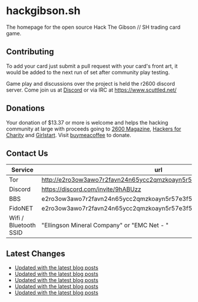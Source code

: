 # hackgibson.sh
The homepage for the open source Hack The Gibson // SH trading card game.


## Contributing

To add your card just submit a pull request with your card's front art, it would be added to the next run of set after community play testing.

Game play and discussions over the project is held the r2600 discord server. Come join us at [Discord](https://discord.com/invite/9hABUzz) or via IRC at https://www.scuttled.net/


## Donations

Your donation of $13.37 or more is welcome and helps the hacking community at large with proceeds going to [2600 Magazine](https://2600.com/), [Hackers for Charity](https://hackersforcharity.org) and [Girlstart](https://girlstart.org).  Visit [buymeacoffee](https://www.buymeacoffee.com/hackgibson.sh) to donate.


## Contact Us

Service | url
-|-
Tor | http://e2ro3ow3awo7r2favn24n65ycc2qmzkoayn5r57e3f56nvjwdcgg32ad.onion
Discord | https://discord.com/invite/9hABUzz
BBS | e2ro3ow3awo7r2favn24n65ycc2qmzkoayn5r57e3f56nvjwdcgg32ad.onion:23
FidoNET | e2ro3ow3awo7r2favn24n65ycc2qmzkoayn5r57e3f56nvjwdcgg32ad.onion:24554
Wifi / Bluetooth SSID | "Ellingson Mineral Company" or "EMC Net - <fidonet address>"

## Latest Changes
<!-- BLOG-POST-LIST:START -->
- [Updated with the latest blog posts](https://github.com/DFW2600/hackgibson.sh/commit/7f2420b71c79f7d801d8d4243148807dab3cea1c)
- [Updated with the latest blog posts](https://github.com/DFW2600/hackgibson.sh/commit/e4f16eb43d068d80a4da013cd7c56bb1e8a42737)
- [Updated with the latest blog posts](https://github.com/DFW2600/hackgibson.sh/commit/459e61893bcbdfd74fde11cc2239b2018a0fdb62)
- [Updated with the latest blog posts](https://github.com/DFW2600/hackgibson.sh/commit/1edbd8dadfd951a4b82e181393096df30f7fec87)
- [Updated with the latest blog posts](https://github.com/DFW2600/hackgibson.sh/commit/467645bb1078fc2d8a823e3b04c415f34cdb059b)
<!-- BLOG-POST-LIST:END -->
